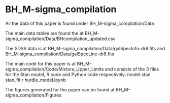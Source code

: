 # BH_M-sigma_compilation

All the data of this paper is found under BH_M-sigma_compilation/Data

The main data tables are found the at BH_M-sigma_compilation/Data/BHcompilation_updated.csv

The SDSS data is at BH_M-sigma_compilation/Data/galSpecInfo-dr8.fits and BH_M-sigma_compilation/Data/galSpecLine-dr8.fits

The main code for this paper is at BH_M-sigma_compilation/Code/Mixture_Upper_Limits and consists of the 3 files for the Stan model, R code and Python code respectively: model.stan stan_fit.r hurdle_model.ipynb

The figures generated for the paper can be found at BH_M-sigma_compilation/Figures
